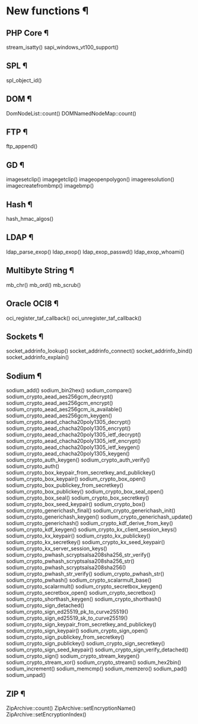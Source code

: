 # New functions ¶

## PHP Core ¶
stream_isatty()
sapi_windows_vt100_support()

## SPL ¶
spl_object_id()

## DOM ¶
DomNodeList::count()
DOMNamedNodeMap::count()

## FTP ¶
ftp_append()

## GD ¶
imagesetclip()
imagegetclip()
imageopenpolygon()
imageresolution()
imagecreatefrombmp()
imagebmp()

## Hash ¶
hash_hmac_algos()

## LDAP ¶
ldap_parse_exop()
ldap_exop()
ldap_exop_passwd()
ldap_exop_whoami()

## Multibyte String ¶
mb_chr()
mb_ord()
mb_scrub()

## Oracle OCI8 ¶
oci_register_taf_callback()
oci_unregister_taf_callback()

## Sockets ¶
socket_addrinfo_lookup()
socket_addrinfo_connect()
socket_addrinfo_bind()
socket_addrinfo_explain()

## Sodium ¶
sodium_add()
sodium_bin2hex()
sodium_compare()
sodium_crypto_aead_aes256gcm_decrypt()
sodium_crypto_aead_aes256gcm_encrypt()
sodium_crypto_aead_aes256gcm_is_available()
sodium_crypto_aead_aes256gcm_keygen()
sodium_crypto_aead_chacha20poly1305_decrypt()
sodium_crypto_aead_chacha20poly1305_encrypt()
sodium_crypto_aead_chacha20poly1305_ietf_decrypt()
sodium_crypto_aead_chacha20poly1305_ietf_encrypt()
sodium_crypto_aead_chacha20poly1305_ietf_keygen()
sodium_crypto_aead_chacha20poly1305_keygen()
sodium_crypto_auth_keygen()
sodium_crypto_auth_verify()
sodium_crypto_auth()
sodium_crypto_box_keypair_from_secretkey_and_publickey()
sodium_crypto_box_keypair()
sodium_crypto_box_open()
sodium_crypto_box_publickey_from_secretkey()
sodium_crypto_box_publickey()
sodium_crypto_box_seal_open()
sodium_crypto_box_seal()
sodium_crypto_box_secretkey()
sodium_crypto_box_seed_keypair()
sodium_crypto_box()
sodium_crypto_generichash_final()
sodium_crypto_generichash_init()
sodium_crypto_generichash_keygen()
sodium_crypto_generichash_update()
sodium_crypto_generichash()
sodium_crypto_kdf_derive_from_key()
sodium_crypto_kdf_keygen()
sodium_crypto_kx_client_session_keys()
sodium_crypto_kx_keypair()
sodium_crypto_kx_publickey()
sodium_crypto_kx_secretkey()
sodium_crypto_kx_seed_keypair()
sodium_crypto_kx_server_session_keys()
sodium_crypto_pwhash_scryptsalsa208sha256_str_verify()
sodium_crypto_pwhash_scryptsalsa208sha256_str()
sodium_crypto_pwhash_scryptsalsa208sha256()
sodium_crypto_pwhash_str_verify()
sodium_crypto_pwhash_str()
sodium_crypto_pwhash()
sodium_crypto_scalarmult_base()
sodium_crypto_scalarmult()
sodium_crypto_secretbox_keygen()
sodium_crypto_secretbox_open()
sodium_crypto_secretbox()
sodium_crypto_shorthash_keygen()
sodium_crypto_shorthash()
sodium_crypto_sign_detached()
sodium_crypto_sign_ed25519_pk_to_curve25519()
sodium_crypto_sign_ed25519_sk_to_curve25519()
sodium_crypto_sign_keypair_from_secretkey_and_publickey()
sodium_crypto_sign_keypair()
sodium_crypto_sign_open()
sodium_crypto_sign_publickey_from_secretkey()
sodium_crypto_sign_publickey()
sodium_crypto_sign_secretkey()
sodium_crypto_sign_seed_keypair()
sodium_crypto_sign_verify_detached()
sodium_crypto_sign()
sodium_crypto_stream_keygen()
sodium_crypto_stream_xor()
sodium_crypto_stream()
sodium_hex2bin()
sodium_increment()
sodium_memcmp()
sodium_memzero()
sodium_pad()
sodium_unpad()

## ZIP ¶
ZipArchive::count()
ZipArchive::setEncryptionName()
ZipArchive::setEncryptionIndex()